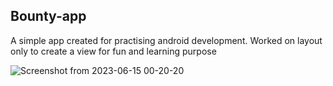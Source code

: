 ## Bounty-app
A simple app created for practising android development. 
Worked on layout only to create a view for fun and learning purpose 


![Screenshot from 2023-06-15 00-20-20](https://github.com/masterujjval/Bounty-app/assets/64778409/6312f266-71d1-4e5f-bbfd-ce26c1a009b2)
